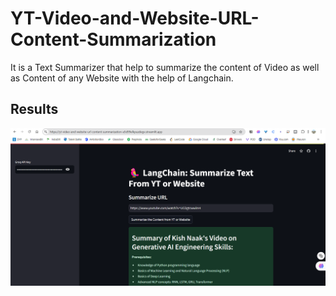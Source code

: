 # YT-Video-and-Website-URL-Content-Summarization

It is a Text Summarizer that help to summarize the content of Video as well as Content of any Website with the help of Langchain.


## Results

![Result 1](result.png)

